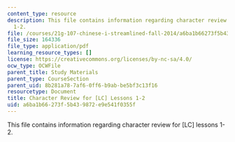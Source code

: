 ```yaml
---
content_type: resource
description: This file contains information regarding character review for [LC] lessons
  1-2.
file: /courses/21g-107-chinese-i-streamlined-fall-2014/a6ba1b66273f5b439872e9e541f0355f_MIT21G_107F14_Chars1-2rev.pdf
file_size: 164336
file_type: application/pdf
learning_resource_types: []
license: https://creativecommons.org/licenses/by-nc-sa/4.0/
ocw_type: OCWFile
parent_title: Study Materials
parent_type: CourseSection
parent_uid: 8b281a78-7af6-0ff6-b9ab-be5bf3c13f16
resourcetype: Document
title: Character Review for [LC] Lessons 1-2
uid: a6ba1b66-273f-5b43-9872-e9e541f0355f
---
```

This file contains information regarding character review for [LC] lessons 1-2.